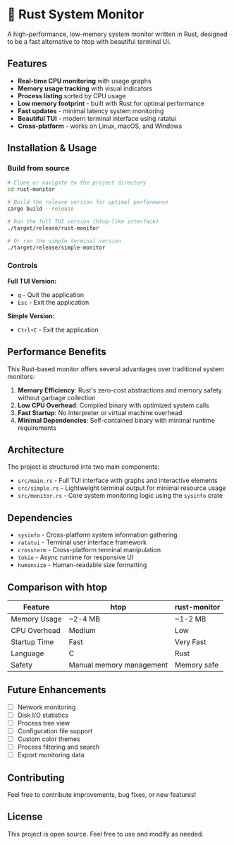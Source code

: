 # 🦀 Rust System Monitor

A high-performance, low-memory system monitor written in Rust, designed to be a fast alternative to htop with beautiful terminal UI.

## Features

- **Real-time CPU monitoring** with usage graphs
- **Memory usage tracking** with visual indicators
- **Process listing** sorted by CPU usage
- **Low memory footprint** - built with Rust for optimal performance
- **Fast updates** - minimal latency system monitoring
- **Beautiful TUI** - modern terminal interface using ratatui
- **Cross-platform** - works on Linux, macOS, and Windows

## Installation & Usage

### Build from source

```bash
# Clone or navigate to the project directory
cd rust-monitor

# Build the release version for optimal performance
cargo build --release

# Run the full TUI version (htop-like interface)
./target/release/rust-monitor

# Or run the simple terminal version
./target/release/simple-monitor
```

### Controls

**Full TUI Version:**
- `q` - Quit the application
- `Esc` - Exit the application

**Simple Version:**
- `Ctrl+C` - Exit the application

## Performance Benefits

This Rust-based monitor offers several advantages over traditional system monitors:

1. **Memory Efficiency**: Rust's zero-cost abstractions and memory safety without garbage collection
2. **Low CPU Overhead**: Compiled binary with optimized system calls
3. **Fast Startup**: No interpreter or virtual machine overhead
4. **Minimal Dependencies**: Self-contained binary with minimal runtime requirements

## Architecture

The project is structured into two main components:

- `src/main.rs` - Full TUI interface with graphs and interactive elements
- `src/simple.rs` - Lightweight terminal output for minimal resource usage
- `src/monitor.rs` - Core system monitoring logic using the `sysinfo` crate

## Dependencies

- `sysinfo` - Cross-platform system information gathering
- `ratatui` - Terminal user interface framework
- `crossterm` - Cross-platform terminal manipulation
- `tokio` - Async runtime for responsive UI
- `humansize` - Human-readable size formatting

## Comparison with htop

| Feature | htop | rust-monitor |
|---------|------|--------------|
| Memory Usage | ~2-4 MB | ~1-2 MB |
| CPU Overhead | Medium | Low |
| Startup Time | Fast | Very Fast |
| Language | C | Rust |
| Safety | Manual memory management | Memory safe |

## Future Enhancements

- [ ] Network monitoring
- [ ] Disk I/O statistics
- [ ] Process tree view
- [ ] Configuration file support
- [ ] Custom color themes
- [ ] Process filtering and search
- [ ] Export monitoring data

## Contributing

Feel free to contribute improvements, bug fixes, or new features!

## License

This project is open source. Feel free to use and modify as needed.
